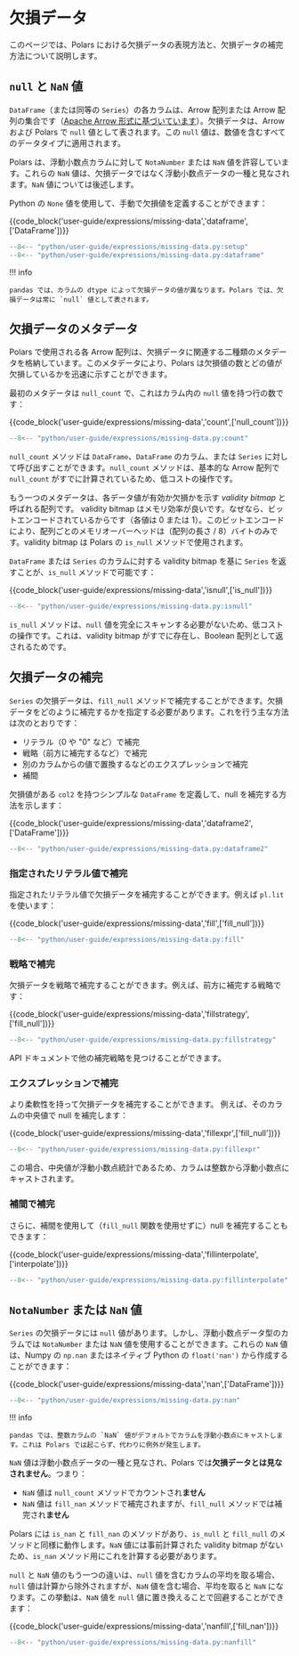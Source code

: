 # 欠損データ

このページでは、Polars における欠損データの表現方法と、欠損データの補完方法について説明します。

## `null` と `NaN` 値

`DataFrame`（または同等の `Series`）の各カラムは、Arrow 配列または Arrow 配列の集合です（[Apache Arrow 形式に基づいています](https://arrow.apache.org/docs/format/Columnar.html#null-count)）。欠損データは、Arrow および Polars で `null` 値として表されます。この `null` 値は、数値を含むすべてのデータタイプに適用されます。

Polars は、浮動小数点カラムに対して `NotaNumber` または `NaN` 値を許容しています。これらの `NaN` 値は、欠損データではなく浮動小数点データの一種と見なされます。`NaN` 値については後述します。

Python の `None` 値を使用して、手動で欠損値を定義することができます：

{{code_block('user-guide/expressions/missing-data','dataframe',['DataFrame'])}}

```python exec="on" result="text" session="user-guide/missing-data"
--8<-- "python/user-guide/expressions/missing-data.py:setup"
--8<-- "python/user-guide/expressions/missing-data.py:dataframe"
```

!!! info

    pandas では、カラムの dtype によって欠損データの値が異なります。Polars では、欠損データは常に `null` 値として表されます。

## 欠損データのメタデータ

Polars で使用される各 Arrow 配列は、欠損データに関連する二種類のメタデータを格納しています。このメタデータにより、Polars は欠損値の数とどの値が欠損しているかを迅速に示すことができます。

最初のメタデータは `null_count` で、これはカラム内の `null` 値を持つ行の数です：

{{code_block('user-guide/expressions/missing-data','count',['null_count'])}}

```python exec="on" result="text" session="user-guide/missing-data"
--8<-- "python/user-guide/expressions/missing-data.py:count"
```

`null_count` メソッドは `DataFrame`、`DataFrame` のカラム、または `Series` に対して呼び出すことができます。`null_count` メソッドは、基本的な Arrow 配列で `null_count` がすでに計算されているため、低コストの操作です。

もう一つのメタデータは、各データ値が有効か欠損かを示す _validity bitmap_ と呼ばれる配列です。
validity bitmap はメモリ効率が良いです。なぜなら、ビットエンコードされているからです（各値は 0 または 1）。このビットエンコードにより、配列ごとのメモリオーバーヘッドは（配列の長さ / 8）バイトのみです。validity bitmap は Polars の `is_null` メソッドで使用されます。

`DataFrame` または `Series` のカラムに対する validity bitmap を基に `Series` を返すことが、`is_null` メソッドで可能です：

{{code_block('user-guide/expressions/missing-data','isnull',['is_null'])}}

```python exec="on" result="text" session="user-guide/missing-data"
--8<-- "python/user-guide/expressions/missing-data.py:isnull"
```

`is_null` メソッドは、`null` 値を完全にスキャンする必要がないため、低コストの操作です。これは、validity bitmap がすでに存在し、Boolean 配列として返されるためです。

## 欠損データの補完

`Series` の欠損データは、`fill_null` メソッドで補完することができます。欠損データをどのように補完するかを指定する必要があります。これを行う主な方法は次のとおりです：

- リテラル（0 や "0" など）で補完
- 戦略（前方に補完するなど）で補完
- 別のカラムからの値で置換するなどのエクスプレッションで補完
- 補間

欠損値がある `col2` を持つシンプルな `DataFrame` を定義して、null を補完する方法を示します：

{{code_block('user-guide/expressions/missing-data','dataframe2',['DataFrame'])}}

```python exec="on" result="text" session="user-guide/missing-data"
--8<-- "python/user-guide/expressions/missing-data.py:dataframe2"
```

### 指定されたリテラル値で補完

指定されたリテラル値で欠損データを補完することができます。例えば `pl.lit` を使います：

{{code_block('user-guide/expressions/missing-data','fill',['fill_null'])}}

```python exec="on" result="text" session="user-guide/missing-data"
--8<-- "python/user-guide/expressions/missing-data.py:fill"
```

### 戦略で補完

欠損データを戦略で補完することができます。例えば、前方に補完する戦略です：

{{code_block('user-guide/expressions/missing-data','fillstrategy',['fill_null'])}}

```python exec="on" result="text" session="user-guide/missing-data"
--8<-- "python/user-guide/expressions/missing-data.py:fillstrategy"
```

API ドキュメントで他の補完戦略を見つけることができます。

### エクスプレッションで補完

より柔軟性を持って欠損データを補完することができます。
例えば、そのカラムの中央値で null を補完します：

{{code_block('user-guide/expressions/missing-data','fillexpr',['fill_null'])}}

```python exec="on" result="text" session="user-guide/missing-data"
--8<-- "python/user-guide/expressions/missing-data.py:fillexpr"
```

この場合、中央値が浮動小数点統計であるため、カラムは整数から浮動小数点にキャストされます。

### 補間で補完

さらに、補間を使用して（`fill_null` 関数を使用せずに）null を補完することもできます：

{{code_block('user-guide/expressions/missing-data','fillinterpolate',['interpolate'])}}

```python exec="on" result="text" session="user-guide/missing-data"
--8<-- "python/user-guide/expressions/missing-data.py:fillinterpolate"
```

## `NotaNumber` または `NaN` 値

`Series` の欠損データには `null` 値があります。しかし、浮動小数点データ型のカラムでは `NotaNumber` または `NaN` 値を使用することができます。これらの `NaN` 値は、Numpy の `np.nan` またはネイティブ Python の `float('nan')` から作成することができます：

{{code_block('user-guide/expressions/missing-data','nan',['DataFrame'])}}

```python exec="on" result="text" session="user-guide/missing-data
--8<-- "python/user-guide/expressions/missing-data.py:nan"
```

!!! info

    pandas では、整数カラムの `NaN` 値がデフォルトでカラムを浮動小数点にキャストします。これは Polars では起こらず、代わりに例外が発生します。

`NaN` 値は浮動小数点データの一種と見なされ、Polars では**欠損データとは見なされません**。つまり：

- `NaN` 値は `null_count` メソッドでカウントされ**ません**
- `NaN` 値は `fill_nan` メソッドで補完されますが、`fill_null` メソッドでは補完され**ません**

Polars には `is_nan` と `fill_nan` のメソッドがあり、`is_null` と `fill_null` のメソッドと同様に動作します。`NaN` 値には事前計算された validity bitmap がないため、`is_nan` メソッド用にこれを計算する必要があります。

`null` と `NaN` 値のもう一つの違いは、`null` 値を含むカラムの平均を取る場合、`null` 値は計算から除外されますが、`NaN` 値を含む場合、平均を取ると `NaN` になります。この挙動は、`NaN` 値を `null` 値に置き換えることで回避することができます：

{{code_block('user-guide/expressions/missing-data','nanfill',['fill_nan'])}}

```python exec="on" result="text" session="user-guide/missing-data
--8<-- "python/user-guide/expressions/missing-data.py:nanfill"
```
